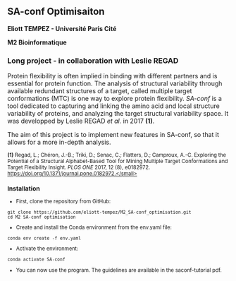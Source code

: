 ## SA-conf Optimisaiton
**Eliott TEMPEZ - Université Paris Cité**

**M2 Bioinformatique**

### Long project - in collaboration with Leslie REGAD
Protein flexibility is often implied in binding with different partners and is essential for protein function. The analysis of structural variability through available redundant structures of a target, called multiple target conformations (MTC) is one way to explore protein flexibility. *SA-conf* is a tool dedicated to capturing and linking the amino acid and local structure variability of proteins, and analyzing the target structural variability space. It was developped by Leslie REGAD *et al.* in 2017 **(1)**.

The aim of this project is to implement new features in SA-conf, so that it allows for a more in-depth analysis. 

<small>**(1)** Regad, L.; Chéron, J.-B.; Triki, D.; Senac, C.; Flatters, D.; Camproux, A.-C. Exploring the Potential of a Structural Alphabet-Based Tool for Mining Multiple Target Conformations and Target Flexibility Insight. *PLOS ONE* 2017, 12 (8), e0182972. https://doi.org/10.1371/journal.pone.0182972.</small>


### Installation
* First, clone the repository from GitHub:

```
git clone https://github.com/eliott-tempez/M2_SA-conf_optimisation.git
cd M2_SA-conf_optimisation
```

* Create and install the Conda environment from the env.yaml file:

```
conda env create -f env.yaml
```

* Activate the environment:

```
conda activate SA-conf
```

* You can now use the program. The guidelines are available in the saconf-tutorial pdf.

